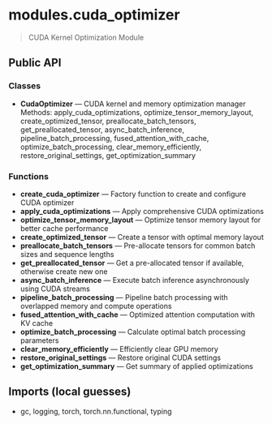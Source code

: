 # modules.cuda_optimizer

> CUDA Kernel Optimization Module

## Public API

### Classes
- **CudaOptimizer** — CUDA kernel and memory optimization manager  
  Methods: apply_cuda_optimizations, optimize_tensor_memory_layout, create_optimized_tensor, preallocate_batch_tensors, get_preallocated_tensor, async_batch_inference, pipeline_batch_processing, fused_attention_with_cache, optimize_batch_processing, clear_memory_efficiently, restore_original_settings, get_optimization_summary

### Functions
- **create_cuda_optimizer** — Factory function to create and configure CUDA optimizer
- **apply_cuda_optimizations** — Apply comprehensive CUDA optimizations
- **optimize_tensor_memory_layout** — Optimize tensor memory layout for better cache performance
- **create_optimized_tensor** — Create a tensor with optimal memory layout
- **preallocate_batch_tensors** — Pre-allocate tensors for common batch sizes and sequence lengths
- **get_preallocated_tensor** — Get a pre-allocated tensor if available, otherwise create new one
- **async_batch_inference** — Execute batch inference asynchronously using CUDA streams
- **pipeline_batch_processing** — Pipeline batch processing with overlapped memory and compute operations
- **fused_attention_with_cache** — Optimized attention computation with KV cache
- **optimize_batch_processing** — Calculate optimal batch processing parameters
- **clear_memory_efficiently** — Efficiently clear GPU memory
- **restore_original_settings** — Restore original CUDA settings
- **get_optimization_summary** — Get summary of applied optimizations

## Imports (local guesses)
- gc, logging, torch, torch.nn.functional, typing
